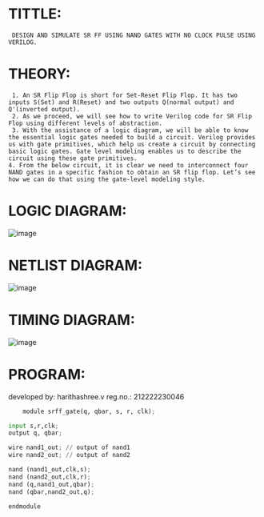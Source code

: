 # TITTLE:
     DESIGN AND SIMULATE SR FF USING NAND GATES WITH NO CLOCK PULSE USING VERILOG.
# THEORY:
     1. An SR Flip Flop is short for Set-Reset Flip Flop. It has two inputs S(Set) and R(Reset) and two outputs Q(normal output) and Q'(inverted output).
     2. As we proceed, we will see how to write Verilog code for SR Flip Flop using different levels of abstraction.
     3. With the assistance of a logic diagram, we will be able to know the essential logic gates needed to build a circuit. Verilog provides us with gate primitives, which help us create a circuit by connecting basic logic gates. Gate level modeling enables us to describe the circuit using these gate primitives.
    4. From the below circuit, it is clear we need to interconnect four NAND gates in a specific fashion to obtain an SR flip flop. Let’s see how we can do that using the gate-level modeling style.



# LOGIC DIAGRAM:

![image](https://github.com/haritha-venkat/Simulation-project--Digital-Electronics/assets/121285701/1713e481-3bee-46d0-966d-98095bca53f2)


# NETLIST DIAGRAM:

![image](https://github.com/haritha-venkat/Simulation-project--Digital-Electronics/assets/121285701/2bc16c4f-6623-44d1-be61-f917a268a123)

# TIMING DIAGRAM:

![image](https://github.com/haritha-venkat/Simulation-project--Digital-Electronics/assets/121285701/d2baa541-f933-4fcc-b0c3-0f0fab808a9e)


# PROGRAM:
developed by: harithashree.v
reg.no.: 212222230046
```python
    module srff_gate(q, qbar, s, r, clk);

input s,r,clk; 
output q, qbar;

wire nand1_out; // output of nand1 
wire nand2_out; // output of nand2 

nand (nand1_out,clk,s); 
nand (nand2_out,clk,r); 
nand (q,nand1_out,qbar);
nand (qbar,nand2_out,q);

endmodule
```
